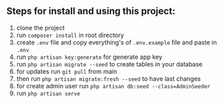 ## Steps for install and using this project:

1. clone the project
2. run `composer install` in root directory
3. create `.env` file and copy everything's of `.env.example` file and paste in `.env`
4. run `php artisan key:generate` for generate app key
5. run `php artisan migrate --seed` to create tables in your database
6. for updates run `git pull` from main
7. then run `php artisan migrate:fresh --seed` to have last changes
8. for create admin user run `php artisan db:seed --class=AdminSeeder`
9. run `php artisan serve`
